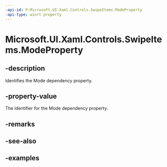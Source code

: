 ```yaml
---
-api-id: P:Microsoft.UI.Xaml.Controls.SwipeItems.ModeProperty
-api-type: winrt property
---
```

<!-- Property syntax.
public DependencyProperty ModeProperty { get; }
-->

# Microsoft.UI.Xaml.Controls.SwipeItems.ModeProperty


## -description

Identifies the Mode dependency property.


## -property-value

The identifier for the Mode dependency property.


## -remarks


## -see-also


## -examples


